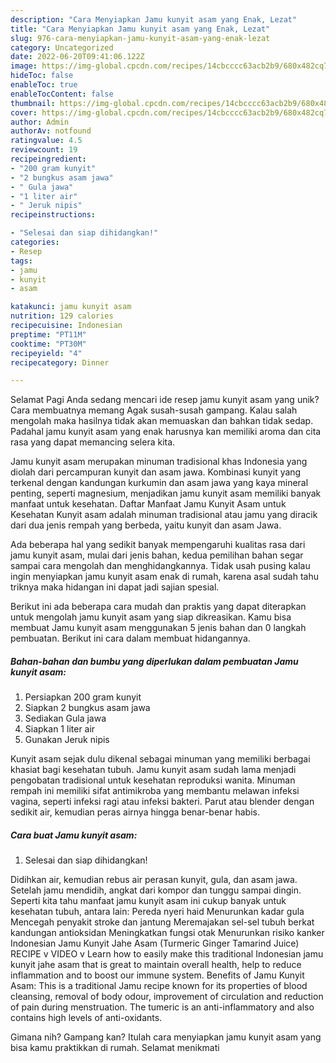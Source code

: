 ```yaml
---
description: "Cara Menyiapkan Jamu kunyit asam yang Enak, Lezat"
title: "Cara Menyiapkan Jamu kunyit asam yang Enak, Lezat"
slug: 976-cara-menyiapkan-jamu-kunyit-asam-yang-enak-lezat
category: Uncategorized
date: 2022-06-20T09:41:06.122Z
image: https://img-global.cpcdn.com/recipes/14cbcccc63acb2b9/680x482cq70/jamu-kunyit-asam-foto-resep-utama.jpg
hideToc: false
enableToc: true
enableTocContent: false
thumbnail: https://img-global.cpcdn.com/recipes/14cbcccc63acb2b9/680x482cq70/jamu-kunyit-asam-foto-resep-utama.jpg
cover: https://img-global.cpcdn.com/recipes/14cbcccc63acb2b9/680x482cq70/jamu-kunyit-asam-foto-resep-utama.jpg
author: Admin
authorAv: notfound
ratingvalue: 4.5
reviewcount: 19
recipeingredient:
- "200 gram kunyit"
- "2 bungkus asam jawa"
- " Gula jawa"
- "1 liter air"
- " Jeruk nipis"
recipeinstructions:

- "Selesai dan siap dihidangkan!"
categories:
- Resep
tags:
- jamu
- kunyit
- asam

katakunci: jamu kunyit asam 
nutrition: 129 calories
recipecuisine: Indonesian
preptime: "PT11M"
cooktime: "PT30M"
recipeyield: "4"
recipecategory: Dinner

---
```



Selamat Pagi Anda sedang mencari ide resep jamu kunyit asam yang unik? Cara membuatnya memang Agak susah-susah gampang. Kalau salah mengolah maka hasilnya tidak akan memuaskan dan bahkan tidak sedap. Padahal jamu kunyit asam yang enak harusnya kan memiliki aroma dan cita rasa yang dapat memancing selera kita.


Jamu kunyit asam merupakan minuman tradisional khas Indonesia yang diolah dari percampuran kunyit dan asam jawa. Kombinasi kunyit yang terkenal dengan kandungan kurkumin dan asam jawa yang kaya mineral penting, seperti magnesium, menjadikan jamu kunyit asam memiliki banyak manfaat untuk kesehatan. Daftar Manfaat Jamu Kunyit Asam untuk Kesehatan Kunyit asam adalah minuman tradisional atau jamu yang diracik dari dua jenis rempah yang berbeda, yaitu kunyit dan asam Jawa.

Ada beberapa hal yang sedikit banyak mempengaruhi kualitas rasa dari jamu kunyit asam, mulai dari jenis bahan, kedua pemilihan bahan segar sampai cara mengolah dan menghidangkannya. Tidak usah pusing kalau ingin menyiapkan jamu kunyit asam enak di rumah, karena asal sudah tahu triknya maka hidangan ini dapat jadi sajian spesial.


Berikut ini ada beberapa cara mudah dan praktis yang dapat diterapkan untuk mengolah jamu kunyit asam yang siap dikreasikan. Kamu bisa membuat Jamu kunyit asam menggunakan 5 jenis bahan dan 0 langkah pembuatan. Berikut ini cara dalam membuat hidangannya.

<!--inarticleads1-->

##### Bahan-bahan dan bumbu yang diperlukan dalam pembuatan Jamu kunyit asam:

1. Persiapkan 200 gram kunyit
1. Siapkan 2 bungkus asam jawa
1. Sediakan  Gula jawa
1. Siapkan 1 liter air
1. Gunakan  Jeruk nipis


Kunyit asam sejak dulu dikenal sebagai minuman yang memiliki berbagai khasiat bagi kesehatan tubuh. Jamu kunyit asam sudah lama menjadi pengobatan tradisional untuk kesehatan reproduksi wanita. Minuman rempah ini memiliki sifat antimikroba yang membantu melawan infeksi vagina, seperti infeksi ragi atau infeksi bakteri. Parut atau blender dengan sedikit air, kemudian peras airnya hingga benar-benar habis. 

<!--inarticleads2-->

##### Cara buat Jamu kunyit asam:


1. Selesai dan siap dihidangkan!

Didihkan air, kemudian rebus air perasan kunyit, gula, dan asam jawa. Setelah jamu mendidih, angkat dari kompor dan tunggu sampai dingin. Seperti kita tahu manfaat jamu kunyit asam ini cukup banyak untuk kesehatan tubuh, antara lain: Pereda nyeri haid Menurunkan kadar gula Mencegah penyakit stroke dan jantung Meremajakan sel-sel tubuh berkat kandungan antioksidan Meningkatkan fungsi otak Menurunkan risiko kanker Indonesian Jamu Kunyit Jahe Asam (Turmeric Ginger Tamarind Juice) RECIPE v VIDEO v Learn how to easily make this traditional Indonesian jamu kunyit jahe asam that is great to maintain overall health, help to reduce inflammation and to boost our immune system. Benefits of Jamu Kunyit Asam: This is a traditional Jamu recipe known for its properties of blood cleansing, removal of body odour, improvement of circulation and reduction of pain during menstruation. The tumeric is an anti-inflammatory and also contains high levels of anti-oxidants. 

Gimana nih? Gampang kan? Itulah cara menyiapkan jamu kunyit asam yang bisa kamu praktikkan di rumah. Selamat menikmati
